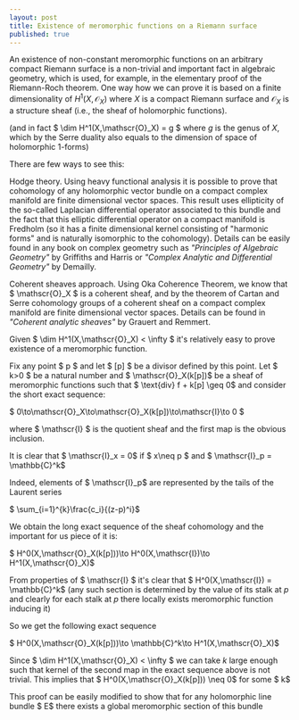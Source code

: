 ```yaml
---
layout: post
title: Existence of meromorphic functions on a Riemann surface
published: true
---
```


An existence of non-constant meromorphic functions on an arbitrary compact Riemann surface is a non-trivial and important fact in algebraic geometry, which is used, for example, in the elementary proof of the Riemann-Roch theorem.
One way how we can prove it is based on a finite dimensionality of $H^1(X,\mathscr{O}_X)$ where $X$ is a compact Riemann surface and $\mathscr{O}_X$ is a structure sheaf (i.e., the sheaf of holomorphic functions).

(and in fact $ \dim H^1(X,\mathscr{O}_X) = g $ where $g$ is the genus of $X$, which by the Serre duality also equals to the dimension of space of holomorphic 1-forms)

There are few ways to see this:

Hodge theory. Using heavy functional analysis it is possible to prove that cohomology of any holomorphic vector bundle on a compact complex manifold are finite dimensional vector spaces. This result uses ellipticity of the so-called Laplacian differential operator associated to this bundle and the fact that this elliptic differential operator on a compact manifold is Fredholm (so it has a finite dimensional kernel consisting of "harmonic forms" and is naturally isomorphic to the cohomology). Details can be easily found in any book on complex geometry such as *"Principles of Algebraic Geometry"* by Griffiths and Harris or *"Complex Analytic and Differential Geometry"* by Demailly.  

Coherent sheaves approach. Using Oka Coherence Theorem, we know that $ \mathscr{O}_X $ is a coherent sheaf, and by the theorem of Cartan and Serre cohomology groups of a coherent sheaf on a compact complex manifold are finite dimensional vector spaces. Details can be found in *"Coherent analytic sheaves"* by Grauert and Remmert.  

Given $ \dim H^1(X,\mathscr{O}_X) < \infty $ it's relatively easy to prove existence of a meromorphic function.

Fix any point $ p $ and let $ [p] $ be a divisor defined by this point. Let $ k>0 $ be a natural number and $ \mathscr{O}_X(k[p])$ be a sheaf of meromorphic functions such that $ \text{div} f + k[p] \geq 0$ and consider the short exact sequence:

$ 0\to\mathscr{O}_X\to\mathscr{O}_X(k[p])\to\mathscr{I}\to 0 $

where $ \mathscr{I} $ is the quotient sheaf and the first map is the obvious inclusion.

It is clear that $ \mathscr{I}_x = 0$ if $ x\neq p \$ and $ \mathscr{I}_p = \mathbb{C}^k$

Indeed, elements of $ \mathscr{I}_p$ are represented by the tails of the Laurent series

$ \sum_{i=1}^{k}\frac{c_i}{(z-p)^i}$

We obtain the long exact sequence of the sheaf cohomology and the important for us piece of it is:

$ H^0(X,\mathscr{O}_X(k[p]))\to H^0(X,\mathscr{I})\to H^1(X,\mathscr{O}_X)$

From properties of $ \mathscr{I} $ it's clear that $ H^0(X,\mathscr{I}) = \mathbb{C}^k$ (any such section is determined by the value of its stalk at $p$ and clearly for each stalk at $p$ there locally exists meromorphic function inducing it)

So we get the following exact sequence

$ H^0(X,\mathscr{O}_X(k[p]))\to \mathbb{C}^k\to H^1(X,\mathscr{O}_X)$

Since $ \dim H^1(X,\mathscr{O}_X) < \infty $ we can take $k$ large enough such that kernel of the second map in the exact sequence above is not trivial. This implies that $ H^0(X,\mathscr{O}_X(k[p])) \neq 0$ for some $ k$

This proof can be easily modified to show that for any holomorphic line bundle $ E$ there exists a global meromorphic section of this bundle

